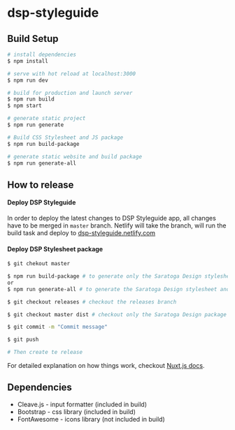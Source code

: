 # dsp-styleguide

## Build Setup

``` bash
# install dependencies
$ npm install

# serve with hot reload at localhost:3000
$ npm run dev

# build for production and launch server
$ npm run build
$ npm start

# generate static project
$ npm run generate

# Build CSS Stylesheet and JS package
$ npm run build-package

# generate static website and build package
$ npm run generate-all
```

## How to release

#### Deploy DSP Styleguide
In order to deploy the latest changes to DSP Styleguide app, all changes have to be merged in `master` branch. Netlify will take the branch, will run the build task and deploy to [dsp-styleguide.netlify.com](https://dsp-styleguide.netlify.com/)

#### Deploy DSP Stylesheet package
``` bash
$ git chekout master

$ npm run build-package # to generate only the Saratoga Design stylesheet
or
$ npm run generate-all # to generate the Saratoga Design stylesheet and the DSP Styleguide app

$ git checkout releases # checkout the releases branch

$ git checkout master dist # checkout only the Saratoga Design package

$ git commit -m "Commit message"

$ git push

# Then create te release
```

For detailed explanation on how things work, checkout [Nuxt.js docs](https://nuxtjs.org).

## Dependencies

* Cleave.js - input formatter (included in build)
* Bootstrap - css library (included in build)
* FontAwesome - icons library (not included in build)
